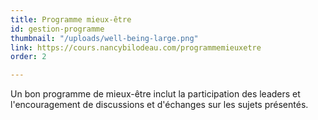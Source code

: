 ```yaml
---
title: Programme mieux-être
id: gestion-programme
thumbnail: "/uploads/well-being-large.png"
link: https://cours.nancybilodeau.com/programmemieuxetre
order: 2

---
```

Un bon programme de mieux-être inclut la participation des leaders et l'encouragement de discussions et d'échanges sur les sujets présentés.